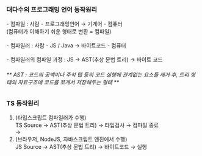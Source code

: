 <h3>대다수의 프로그래밍 언어 동작원리</h3>
- 컴파일 : 사람 - 프로그래밍언어 → 기계어 - 컴퓨터 <br>
(컴퓨터가 이해하기 쉬운 형태로 변환 = 컴파일)
<br><br>
- 컴파일러 : 사람 - JS / Java → 바이트코드 - 컴퓨터
<br><br>
- 컴파일러의 컴파일 과정 : JS → AST(추상 문법 트리) → 바이트 코드
 <h6>** AST : 코드의 공백이나 주석 탭 등의 코드 실행에 관계없는 요소들 제거 후, 트리 형태의 자료구조에 코드를 쪼개서 저장해두는 형태 **</h6>

<h3>TS 동작원리</h3>

1. (타입스크립트 컴파일러가 수행) <br>
   TS Source → AST(추상 문법 트리) → 타입검사 → 컴파일 종료 <br>
   → <br>
2. (브라우저, NodeJS, 자바스크립트 엔진에서 수행) <br>
   JS Source → AST(추상 문법 트리) → 바이트코드 → 실행 <br>